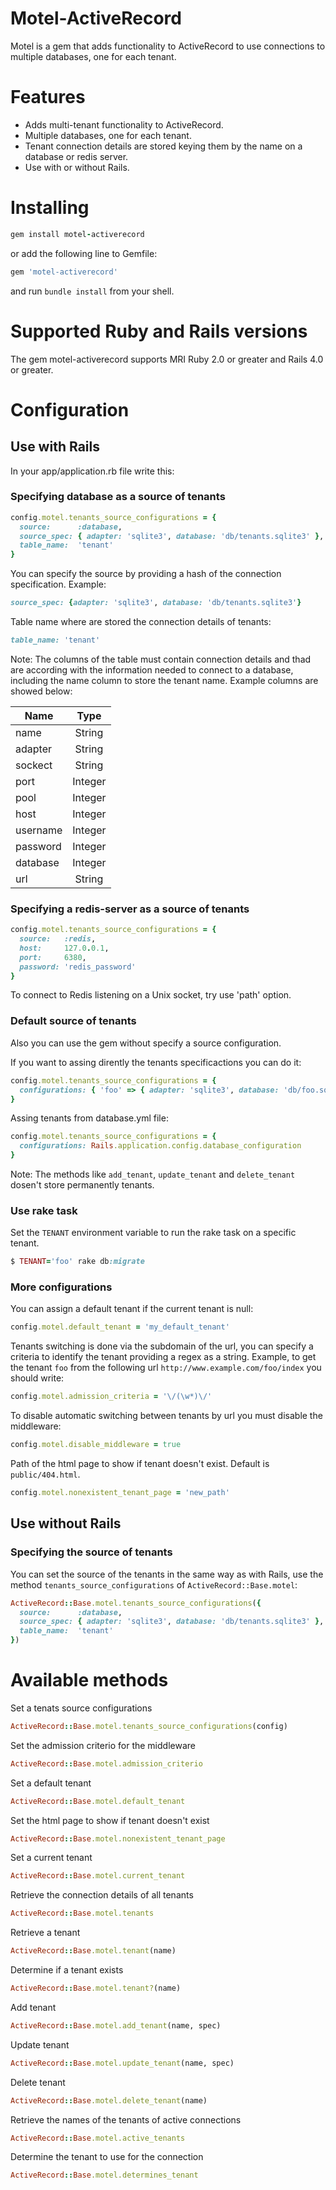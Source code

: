 Motel-ActiveRecord
===================

Motel is a gem that adds functionality to ActiveRecord to use
connections to multiple databases, one for each tenant.

# Features

* Adds multi-tenant functionality to ActiveRecord.
* Multiple databases, one for each tenant.
* Tenant connection details are stored keying them by the name on a database or redis server.
* Use with or without Rails.

# Installing

```ruby
gem install motel-activerecord
```

or add the following line to Gemfile:

```ruby
gem 'motel-activerecord'
```

and run `bundle install` from your shell.

# Supported Ruby and Rails versions
The gem motel-activerecord supports MRI Ruby 2.0 or greater and Rails 4.0 or greater.
 
# Configuration

## Use with Rails

In your app/application.rb file write this:

### Specifying database as a source of tenants

```ruby
config.motel.tenants_source_configurations = {
  source:      :database,
  source_spec: { adapter: 'sqlite3', database: 'db/tenants.sqlite3' },
  table_name:  'tenant'
}
```

You can specify the source by providing a hash of the
connection specification. Example:

```ruby
source_spec: {adapter: 'sqlite3', database: 'db/tenants.sqlite3'}
```

Table name where are stored the connection details of tenants:

```ruby
table_name: 'tenant'
```

Note: The columns of the table must contain connection details and
thad are according with the information needed to connect to a database,
including the name column to store the tenant name. Example columns
are showed below:

|Name       |Type       |
| ----------|:---------:|
| name      | String    |
| adapter   | String    |
| sockect   | String    |
| port      | Integer   |
| pool      | Integer   |
| host      | Integer   |
| username  | Integer   |
| password  | Integer   |
| database  | Integer   |
| url       | String    |


### Specifying a redis-server as a source of tenants

```ruby
config.motel.tenants_source_configurations = {
  source:   :redis,
  host:     127.0.0.1,
  port:     6380,
  password: 'redis_password'
}
```
To connect to Redis listening on a Unix socket, try use 'path'
option.

### Default source of tenants

Also you can use the gem without specify a source configuration.

If you want to assing dirently the tenants specificactions you can do it:

```ruby
config.motel.tenants_source_configurations = {
  configurations: { 'foo' => { adapter: 'sqlite3', database: 'db/foo.sqlite3' }}
}
```

Assing tenants from database.yml file:

```ruby
config.motel.tenants_source_configurations = {
  configurations: Rails.application.config.database_configuration
}
```

Note: The methods like `add_tenant`, `update_tenant` and
`delete_tenant` dosen't store permanently tenants.

### Use rake task
Set the `TENANT` environment variable to run the rake task on a
specific tenant.

```ruby
$ TENANT='foo' rake db:migrate
```

### More configurations

You can assign a default tenant if the current tenant is null:

```ruby
config.motel.default_tenant = 'my_default_tenant'
```

Tenants switching is done via the subdomain of the url, you can
specify a criteria to identify the tenant providing a regex as a
string. Example, to get the tenant `foo` from the following url
`http://www.example.com/foo/index` you should write:

```ruby
config.motel.admission_criteria = '\/(\w*)\/'
```

To disable automatic switching between tenants by url you must
disable the middleware:

```ruby
config.motel.disable_middleware = true
```

Path of the html page to show if tenant doesn't exist. Default is
`public/404.html`.

```ruby
config.motel.nonexistent_tenant_page = 'new_path'
```

## Use without Rails

### Specifying the source of tenants

You can set the source of the tenants in the same way as with Rails,
use the method `tenants_source_configurations` of `ActiveRecord::Base.motel`:

```ruby
ActiveRecord::Base.motel.tenants_source_configurations({
  source:      :database,
  source_spec: { adapter: 'sqlite3', database: 'db/tenants.sqlite3' },
  table_name:  'tenant'
})
```

# Available methods

Set a tenats source configurations
```ruby
ActiveRecord::Base.motel.tenants_source_configurations(config)
```

Set the admission criterio for the middleware
```ruby
ActiveRecord::Base.motel.admission_criterio
```

Set a default tenant
```ruby
ActiveRecord::Base.motel.default_tenant
```

Set the html page to show if tenant doesn't exist
```ruby
ActiveRecord::Base.motel.nonexistent_tenant_page
```

Set a current tenant
```ruby
ActiveRecord::Base.motel.current_tenant
```

Retrieve the connection details of all tenants
```ruby
ActiveRecord::Base.motel.tenants
```

Retrieve a tenant
```ruby
ActiveRecord::Base.motel.tenant(name)
```

Determine if a tenant exists
```ruby
ActiveRecord::Base.motel.tenant?(name)
```

Add tenant
```ruby
ActiveRecord::Base.motel.add_tenant(name, spec)
```

Update tenant
```ruby
ActiveRecord::Base.motel.update_tenant(name, spec)
```

Delete tenant
```ruby
ActiveRecord::Base.motel.delete_tenant(name)
```

Retrieve the names of the tenants of active connections
```ruby
ActiveRecord::Base.motel.active_tenants
```

Determine the tenant to use for the connection
```ruby
ActiveRecord::Base.motel.determines_tenant
```
